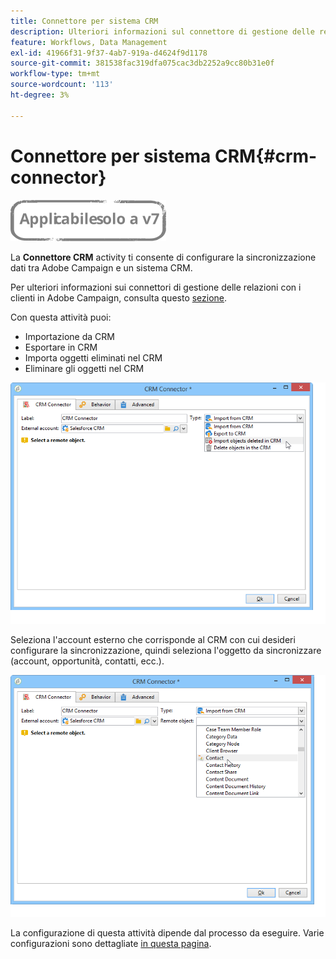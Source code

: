 ```yaml
---
title: Connettore per sistema CRM
description: Ulteriori informazioni sul connettore di gestione delle relazioni con i clienti e configurazione della sincronizzazione dei dati
feature: Workflows, Data Management
exl-id: 41966f31-9f37-4ab7-919a-d4624f9d1178
source-git-commit: 381538fac319dfa075cac3db2252a9cc80b31e0f
workflow-type: tm+mt
source-wordcount: '113'
ht-degree: 3%

---
```


# Connettore per sistema CRM{#crm-connector}

![](../../assets/v7-only.svg)

La **Connettore CRM** activity ti consente di configurare la sincronizzazione dati tra Adobe Campaign e un sistema CRM.

Per ulteriori informazioni sui connettori di gestione delle relazioni con i clienti in Adobe Campaign, consulta questo [sezione](../../platform/using/crm-connectors.md).

Con questa attività puoi:

* Importazione da CRM
* Esportare in CRM
* Importa oggetti eliminati nel CRM
* Eliminare gli oggetti nel CRM

![](assets/crm_task_select_op.png)

Seleziona l&#39;account esterno che corrisponde al CRM con cui desideri configurare la sincronizzazione, quindi seleziona l&#39;oggetto da sincronizzare (account, opportunità, contatti, ecc.).

![](assets/crm_task_select_obj.png)

La configurazione di questa attività dipende dal processo da eseguire. Varie configurazioni sono dettagliate [in questa pagina](../../platform/using/crm-data-sync.md).
